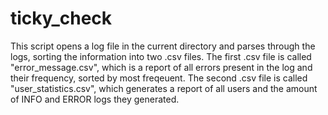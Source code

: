 # ticky_check
This script opens a log file in the current directory and parses through the logs, sorting the information into two .csv files. The first .csv file is called "error_message.csv", which is a report of all errors present in the log and their frequency, sorted by most freqeuent. The second .csv file is called "user_statistics.csv", which generates a report of all users and the amount of INFO and ERROR logs they generated.
